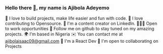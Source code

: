 ### Hello there 👋, my name is Ajibola Adeyemo

👀  I love to build projects, make life easier and fun with code.
🚀  I love contributing to Opensource.
🙂   I'm a content creator on LinkedIn.
🧑🏽‍💻   Open to work opportunities
💞️  Follow me on github to stay tuned on my amazing projects.
🌍  I'm based in Nigeria
✉️  You can contact me at ajibolaisaac09@gmail.com
🧠  I'm a React Dev
🤝 I'm open to collaborating on Projects
